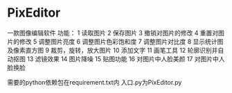 # PixEditor
一款图像编辑软件
功能：
1	读取图片
2	保存图片
3	撤销对图片的修改
4	重置对图片的修改
5	调整图片亮度
6	调整图片色彩饱和度
7	调整图片对比度
8	显示统计图及像素直方图
9	裁剪，旋转，放大图片
10	添加文字
11	画笔工具
12	轮廓识别并自动抠图
13	滤镜效果
14	图片降噪
15	贴图功能
16	对图片中人脸美颜
17	对图片中人脸换脸


需要的python依赖包在requirement.txt内
入口.py为PixEditor.py
